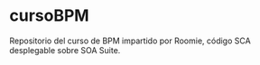 cursoBPM
========

Repositorio del curso de BPM impartido por Roomie, código SCA desplegable sobre SOA Suite.
